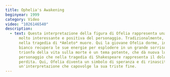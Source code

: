 ```yaml
---
title: Ophelia's Awakening
beginyear: 1999
category: Video
video: "1026146540"
description:
  - text: Questa interpretazione della figura di Ofelia rappresenta una visione
      molto interessante e positiva del personaggio. Tradizionalmente, Ofelia
      nella tragedia di *Amleto* muore. Qui la giovane Ofelia dorme, in un limbo
      bianco recupera le sue energie per esplodere in un grande sorriso. Il
      trionfo della vita sulla morte è un tema potente, che dà nuova luce a un
      personaggio che nella tragedia di Shakespeare rappresenta il dolore e la
      perdita. Qui, Ofelia diventa un simbolo di speranza e di rinascita,
      un'interpretazione che capovolge la sua triste fine.
---
```

